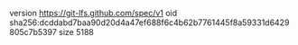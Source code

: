 version https://git-lfs.github.com/spec/v1
oid sha256:dcddabd7baa90d20d4a47ef688f6c4b62b7761445f8a59331d6429805c7b5397
size 5188

